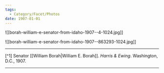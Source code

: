 ```yaml
---
tags:
  - Category/Facet/Photos
date: 1907-01-01
---
```

![[borah-william-e-senator-from-idaho-1907--4-1024.jpg]]

![[borah-william-e-senator-from-idaho-1907--863293-1024.jpg]]

---

[^1] Senator [[William Borah|William E. Borah]]. *Harris & Ewing*. Washington, D.C., 1907.

---
